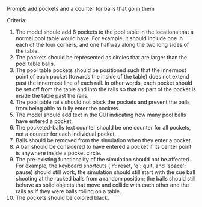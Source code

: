 Prompt:
add pockets and a counter for balls that go in them

Criteria:
1. The model should add 6 pockets to the pool table in the locations that a normal pool table would have. For example, it should include one in each of the four corners, and one halfway along the two long sides of the table.
2. The pockets should be represented as circles that are larger than the pool table balls.
3. The pool table pockets should be positioned such that the innermost point of each pocket (towards the inside of the table) does not extend past the innermost line of each rail. In other words, each pocket should be set off from the table and into the rails so that no part of the pocket is inside the table past the rails.
4. The pool table rails should not block the pockets and prevent the balls from being able to fully enter the pockets.
5. The model should add text in the GUI indicating how many pool balls have entered a pocket. 
6. The pocketed-balls text counter should be one counter for all pockets, not a counter for each individual pocket.
7. Balls should be removed from the simulation when they enter a pocket.
8. A ball should be considered to have entered a pocket if its center point is anywhere inside a pocket circle.
9. The pre-existing functionality of the simulation should not be affected. For example, the keyboard shortcuts ('r': reset, 'q': quit, and 'space': pause) should still work; the simulation should still start with the cue ball shooting at the racked balls from a random position; the balls should still behave as solid objects that move and collide with each other and the rails as if they were balls rolling on a table.
10. The pockets should be colored black.